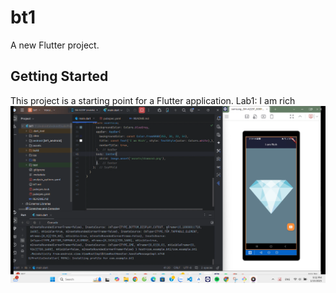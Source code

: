 # bt1

A new Flutter project.

## Getting Started

This project is a starting point for a Flutter application.
Lab1: I am rich
![App Screenshot](https://github.com/phuonghoa1201/Lab1-Iamrich/blob/main/assets/Screenshot%202025-01-15%20213212.png)




